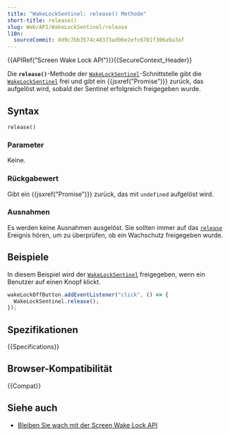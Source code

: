 ```yaml
---
title: "WakeLockSentinel: release() Methode"
short-title: release()
slug: Web/API/WakeLockSentinel/release
l10n:
  sourceCommit: 0d9c7bb3574c48373ad96e2efc6701f306a9a3af
---
```


{{APIRef("Screen Wake Lock API")}}{{SecureContext_Header}}

Die **`release()`**-Methode der [`WakeLockSentinel`](/de/docs/Web/API/WakeLockSentinel)-Schnittstelle gibt die [`WakeLockSentinel`](/de/docs/Web/API/WakeLockSentinel) frei und gibt ein {{jsxref("Promise")}} zurück, das aufgelöst wird, sobald der Sentinel erfolgreich freigegeben wurde.

## Syntax

```js-nolint
release()
```

### Parameter

Keine.

### Rückgabewert

Gibt ein {{jsxref("Promise")}} zurück, das mit `undefined` aufgelöst wird.

### Ausnahmen

Es werden keine Ausnahmen ausgelöst.
Sie sollten immer auf das [`release`](/de/docs/Web/API/WakeLockSentinel/release_event) Ereignis hören, um zu überprüfen, ob ein Wachschutz freigegeben wurde.

## Beispiele

In diesem Beispiel wird der [`WakeLockSentinel`](/de/docs/Web/API/WakeLockSentinel) freigegeben, wenn ein Benutzer auf einen Knopf klickt.

```js
wakeLockOffButton.addEventListener("click", () => {
  WakeLockSentinel.release();
});
```

## Spezifikationen

{{Specifications}}

## Browser-Kompatibilität

{{Compat}}

## Siehe auch

- [Bleiben Sie wach mit der Screen Wake Lock API](https://developer.chrome.com/docs/capabilities/web-apis/wake-lock/)

